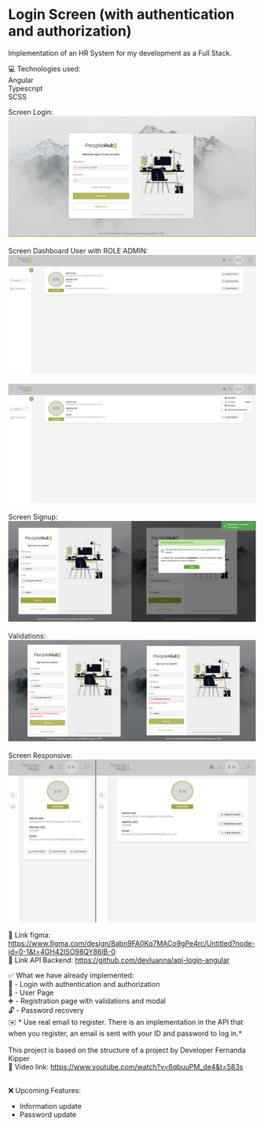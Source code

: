 # Login Screen (with authentication and authorization)

Implementation of an HR System for my development as a Full Stack.

💻 Technologies used:<br />
Angular
<br />
Typescript
<br />
SCSS
<br />

Screen Login:<br/>
![alt text](others/screen-login.png)
<br /><br />
Screen Dashboard User with ROLE ADMIN:<br/>
![alt text](others/screen-user.png)
<br /><br />
![alt text](others/screen-user-submenuopen.png)
<br /><br />
Screen Signup: <br/>
![alt text](others/screen-signup.png)
<br /><br />
Validations:<br />
![alt text](others/screen-validators.png)
<br /><br />
Screen Responsive:<br/>
![alt text](others/screen-responsive.png)
</br>

🔗 Link figma: https://www.figma.com/design/8abn9FA0Kq7MACo9gPe4rc/Untitled?node-id=0-1&t=4GH42ISO98QY86lB-0
</br>
🔗  Link API Backend: https://github.com/devluanna/api-login-angular

✅ What we have already implemented:
<br />
👥 - Login with authentication and authorization
<br />
👤 - User Page
<br />
➕ - Registration page with validations and modal
<br />
🔓 - Password recovery
<br />
✉️ * Use real email to register. There is an implementation in the API that when you register, an email is sent with your ID and password to log in.*
<br /><br />
This project is based on the structure of a project by Developer Fernanda Kipper
<br />
🔗 Video link: https://www.youtube.com/watch?v=6qbuuPM_de4&t=583s
<br />
<br />

❌ Upcoming Features:
<br />
- Information update
- Password update

